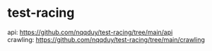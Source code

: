 # test-racing
api:  https://github.com/nqqduy/test-racing/tree/main/api <br>
crawling: https://github.com/nqqduy/test-racing/tree/main/crawling
